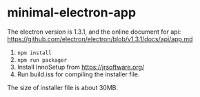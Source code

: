 # minimal-electron-app
The electron version is 1.3.1, and the online document for api: https://github.com/electron/electron/blob/v1.3.1/docs/api/app.md
1. ```npm install```
2. ```npm run packager```
3. Install InnoSetup from https://jrsoftware.org/
4. Run build.iss for compiling the installer file.

The size of installer file is about 30MB.